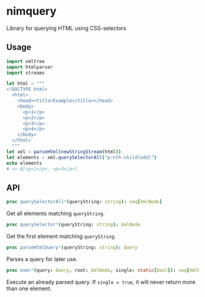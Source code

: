 # nimquery
Library for querying HTML using CSS-selectors

## Usage
```nim
import xmltree
import htmlparser
import streams

let html = """
<!DOCTYPE html>
  <html>
    <head><title>Example</title></head>
    <body>
      <p>1</p>
      <p>2</p>
      <p>3</p>
      <p>4</p>
    </body>
  </html>
  """
let xml = parseHtml(newStringStream(html))
let elements = xml.querySelectorAll("p:nth-child(odd)")
echo elements
# => @[<p>1</p>, <p>3</p>]
```

## API

```nim
proc querySelectorAll*(queryString: string): seq[XmlNode]
```
Get all elements matching `queryString`.

```nim
proc querySelector*(queryString: string): XmlNode
```
Get the first element matching `queryString`.

```nim
proc parseHtmlQuery*(queryString: string): Query
```
Parses a query for later use.

```nim
proc exec*(query: Query, root: XmlNode, single: static[bool]): seq[XmlNode]
```
Execute an already parsed query. If `single = true`, it will never return more than one element.
